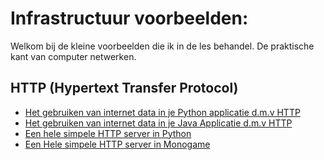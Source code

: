 # Infrastructuur voorbeelden:

Welkom bij de kleine voorbeelden die ik in de les behandel. De praktische kant van computer netwerken.
## HTTP (Hypertext Transfer Protocol)
* [ Het gebruiken van internet data in je Python applicatie d.m.v HTTP ](HttpClients/Python/README.md)
* [ Het gebruiken van internet data in je Java Applicatie d.m.v HTTP](HttpClients/Java/README.md)
* [ Een hele simpele HTTP server in Python ](HTTPServers/Python/README.md)
* [ Een Hele simpele HTTP server in Monogame](HTTPServers/Monogame/README.md)
